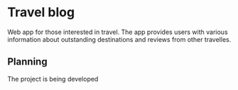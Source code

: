# Travel blog

Web app for those interested in travel. 
The app provides users with various information about outstanding destinations and reviews from other travelles.

## Planning

The project is being developed